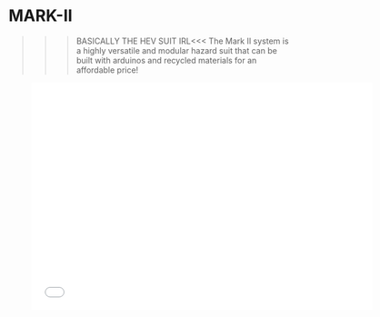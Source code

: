 # MARK-II
>>>BASICALLY THE HEV SUIT IRL&lt;&lt;&lt; The Mark II system is a highly versatile and modular hazard suit that can be built with arduinos and recycled materials for an affordable price!
<figure>
  <iframe src="Mark 2\HTML element\MARKII.html" style="border:0px #ffffff none;" name="myiFrame" scrolling="no" frameborder="1" marginheight="0px" marginwidth="0px" height="400px" width="600px" allowfullscreen></iframe>
</figure>
